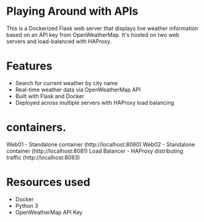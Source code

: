 # Playing Around with APIs

This is a Dockerized Flask web server that displays live weather information based on an API key from OpenWeatherMap. It's hosted on two web servers and load-balanced with HAProxy.

# Features

- Search for current weather by city name
- Real-time weather data via OpenWeatherMap API
- Built with Flask and Docker
- Deployed across multiple servers with HAProxy load balancing

# containers.

Web01   - Standalone container  (http://localhost:8080)
Web02   - Standalone container  (http://localhost:8081)
Load Balancer - HAProxy distributing traffic  (http://localhost:8083)

# Resources used

- Docker
- Python 3
- OpenWeatherMap API Key
